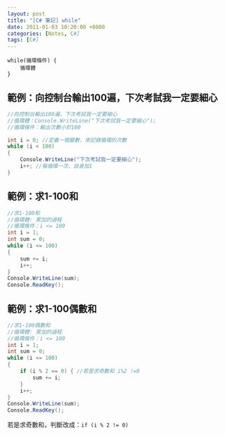 ```yaml
---
layout: post
title: "[C# 筆記] while"
date: 2011-01-03 10:20:00 +0800
categories: [Notes, C#]
tags: [C#]
---
```


```text
while(循環條件) {
    循環體
}
```

## 範例：向控制台輸出100遍，下次考試我一定要細心
```c#
//向控制台輸出100遍，下次考試我一定要細心
//循環體：Console.WriteLine("下次考試我一定要細心");
//循環條件：輸出次數小於100

int i = 0; //定義一個變數，來記錄循環的次數
while (i < 100)
{
    Console.WriteLine("下次考試我一定要細心");
    i++; //每循環一次，自身加1
}
```
## 範例：求1-100和
```c#
//求1-100和
//循環體: 累加的過程
//循環條件：i <= 100
int i = 1;
int sum = 0;
while (i <= 100)
{
    sum += i;
    i++;
}
Console.WriteLine(sum);
Console.ReadKey();
```

## 範例：求1-100偶數和
```c#
//求1-100偶數和
//循環體: 累加的過程
//循環條件：i <= 100
int i = 1;
int sum = 0;
while (i <= 100)
{
    if (i % 2 == 0) { //若是求奇數和 i%2 !=0
        sum += i;
    }
    i++;
}
Console.WriteLine(sum);
Console.ReadKey();
```
若是求奇數和，判斷改成：`if (i % 2 != 0)`